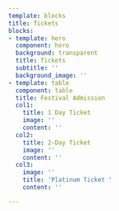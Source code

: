 ```yaml
---
template: blocks
title: Tickets
blocks:
- template: hero
  component: hero
  background: transparent
  title: Tickets
  subtitle: ''
  background_image: ''
- template: table
  component: table
  title: Festival Admission
  col1:
    title: 1 Day Ticket
    image: ''
    content: ''
  col2:
    title: 2-Day Ticket
    image: ''
    content: ''
  col3:
    image: ''
    title: 'Platinum Ticket '
    content: ''

---
```

